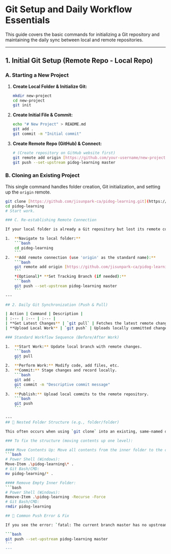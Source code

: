 # Git Setup and Daily Workflow Essentials

This guide covers the basic commands for initializing a Git repository and maintaining the daily sync between local and remote repositories.

---

## 1. Initial Git Setup (Remote Repo - Local Repo)

### A. Starting a New Project

1.  **Create Local Folder & Initialize Git:**
    ```bash
    mkdir new-project
    cd new-project
    git init
    ```
2.  **Create Initial File & Commit:**
    ```bash
    echo "# New Project" > README.md
    git add .
    git commit -m "Initial commit"
    ```
3.  **Create Remote Repo (GitHub) & Connect:**
    ```bash
    # (Create repository on GitHub website first)
    git remote add origin [https://github.com/your-username/new-project.git](https://github.com/your-username/new-project.git)
    git push --set-upstream pidog-learning master
    ```

### B. Cloning an Existing Project

This single command handles folder creation, Git initialization, and setting up the `origin` remote.

```bash
git clone [https://github.com/jisunpark-ca/pidog-learning.git](https://github.com/jisunpark-ca/pidog-learning.git)
cd pidog-learning
# Start work.

### C. Re-establishing Remote Connection

If your local folder is already a Git repository but lost its remote connection:

1.  **Navigate to local folder:**
    ```bash
    cd pidog-learning
    ```
2.  **Add remote connection (use 'origin' as the standard name):**
    ```bash
    git remote add origin [https://github.com/jisunpark-ca/pidog-learning.git](https://github.com/jisunpark-ca/pidog-learning.git)
    ```
    *(Optional)* **Set Tracking Branch (if needed):**
    ```bash
    git push --set-upstream pidog-learning master
    ```
---

## 2. Daily Git Synchronization (Push & Pull)

| Action | Command | Description |
| :--- | :--- | :--- |
| **Get Latest Changes** | `git pull` | Fetches the latest remote changes and merges them into the local branch. (Most frequent sync command)|
| **Upload Local Work** | `git push` | Uploads locally committed changes to the remote repository. |

### Standard Workflow Sequence (Before/After Work)

1.  **Start Work:** Update local branch with remote changes.
    ```bash
    git pull
    ```
2.  **Perform Work:** Modify code, add files, etc.
3.  **Commit:** Stage changes and record locally.
    ```bash
    git add .
    git commit -m "Descriptive commit message"
    ```
3.  **Publish:** Upload local commits to the remote repository.
    ```bash
    git push
    ```

---
## 🚨 Nested Folder Structure (e.g., folder/folder)

This often occurs when using `git clone` into an existing, same-named directory.

### To fix the structure (moving contents up one level):

#### Move Contents Up: Move all contents from the inner folder to the current (outer) directory.
```bash
# Power Shell (Windows):
Move-Item .\pidog-learning\* .
# Git Bash/CMD:
mv pidog-learning/* .

#### Remove Empty Inner Folder:
```bash
# Power Shell (Windows):
Remove-Item .\pidog-learning -Recurse -Force
# Git Bash/CMD:
rmdir pidog-learning

## 🚨 Common Push Error & Fix

If you see the error: `fatal: The current branch master has no upstream branch.`, use the following command to set the tracking relationship permanently:

```bash
git push --set-upstream pidog-learning master
'''
---